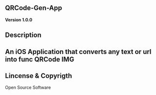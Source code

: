## QRCode-Gen-App 

**Version 1.0.0**

## Description 


An iOS Application that converts any text or url into func QRCode IMG 
--- 
## Lincense & Copyrigth 

Open Source Software
